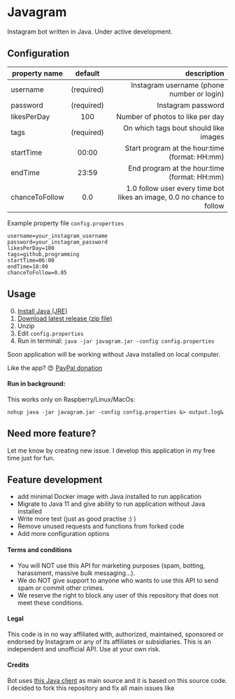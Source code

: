 # Javagram

Instagram bot written in Java. Under active development.

## Configuration

| property name | default | description  |
| ------------- |:-------------:| -----:|
| username| (required) | Instagram username (phone number or login)|
| password| (required)|   Instagram password |
| likesPerDay | 100 | Number of photos to like per day |
| tags | (required) | On which tags bout should like images |
| startTime | 00:00 | Start program at the hour:time (format: HH:mm) |
| endTime | 23:59 | End program at the hour:time (format: HH:mm) |
| chanceToFollow | 0.0 | 1.0 follow user every time bot likes an image, 0.0 no chance to follow |

Example property file `config.properties`
```
username=your_instagram_username
password=your_instagram_password
likesPerDay=100
tags=github,programming
startTime=06:00
endTime=18:00
chanceToFollow=0.05
```

## Usage
0. [Install Java (JRE)](https://www.java.com/en/download/)
1. [Download latest release (zip file)](https://github.com/jpomykala/javagram-bot/releases)
2. Unzip 
3. Edit `config.properties`
4. Run in terminal: `java -jar javagram.jar -config config.properties`

Soon application will be working without Java installed on local computer.

Like the app? :heart_eyes: [PayPal donation](https://paypal.me/jakubpomykala)

#### Run in background:
This works only on Raspberry/Linux/MacOs:

`nohup java -jar javagram.jar -config config.properties &> output.log&`



## Need more feature?
Let me know by creating new issue. I develop this application in my free time just for fun. 

## Feature development
- add minimal Docker image with Java installed to run application
- Migrate to Java 11 and give ability to run application without Java installed
- Write more test (just as good practise :) )
- Remove unused requests and functions from forked code
- Add more configuration options


#### Terms and conditions

- You will NOT use this API for marketing purposes (spam, botting, harassment, massive bulk messaging...).
- We do NOT give support to anyone who wants to use this API to send spam or commit other crimes.
- We reserve the right to block any user of this repository that does not meet these conditions.

#### Legal

This code is in no way affiliated with, authorized, maintained, sponsored or endorsed by Instagram or any of its affiliates or subsidiaries. This is an independent and unofficial API. Use at your own risk.

#### Credits
Bot uses [this Java client](https://github.com/brunocvcunha/instagram4j) as main source and it is based on this source code. 
I decided to fork this repository and fix all main issues like 

